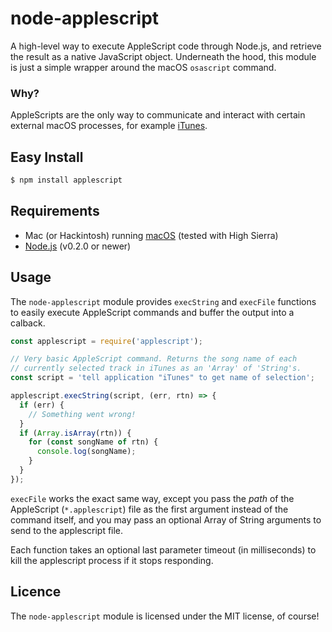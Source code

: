 node-applescript
================

A high-level way to execute AppleScript code through Node.js, and retrieve
the result as a native JavaScript object. Underneath the hood, this
module is just a simple wrapper around the macOS `osascript` command.

### Why?
AppleScripts are the only way to communicate and interact with certain
external macOS processes, for example [iTunes](http://www.itunes.com).

Easy Install
------------

``` bash
$ npm install applescript
```

Requirements
------------

 * Mac (or Hackintosh) running [macOS](https://www.apple.com/macos) (tested with High Sierra)
 * [Node.js](https://nodejs.org) (v0.2.0 or newer)

Usage
-----

The `node-applescript` module provides `execString` and `execFile` functions
to easily execute AppleScript commands and buffer the output into a calback.

``` js
const applescript = require('applescript');

// Very basic AppleScript command. Returns the song name of each
// currently selected track in iTunes as an 'Array' of 'String's.
const script = 'tell application "iTunes" to get name of selection';

applescript.execString(script, (err, rtn) => {
  if (err) {
    // Something went wrong!
  }
  if (Array.isArray(rtn)) {
    for (const songName of rtn) {
      console.log(songName);
    }
  }
});
```

`execFile` works the exact same way, except you pass the _path_ of the AppleScript
(`*.applescript`) file as the first argument instead of the command itself, and you
may pass an optional Array of String arguments to send to the applescript file.

Each function takes an optional last parameter timeout (in milliseconds) to kill the
applescript process if it stops responding.

Licence
-------

The `node-applescript` module is licensed under the MIT license, of course!
